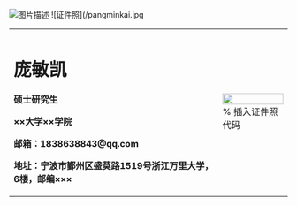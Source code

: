 ![图片描述](图片链接)
![证件照](/pangminkai.jpg
<table border="0">
  <tr>
    <td width="75%">
      <h1>庞敏凯</h1>
      <p><b>硕士研究生</b></p>
      <p><b>××大学××学院</b></p>
      <p><b>邮箱：1838638843@qq.com</b></p>
      <p><b>地址：宁波市鄞州区盛莫路1519号浙江万里大学，6楼，邮编×××</b></p>
    </td>
    <td width="25%">
      <img src="/zhengjianzhao.jpg" width="100%">      % 插入证件照代码
    </td>
  </tr>
</table>
